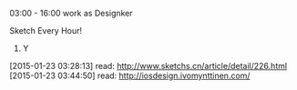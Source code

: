 03:00 - 16:00 work as Designker

Sketch Every Hour!

1. Y


[2015-01-23 03:28:13] read: http://www.sketchs.cn/article/detail/226.html
[2015-01-23 03:44:50] read: http://iosdesign.ivomynttinen.com/
